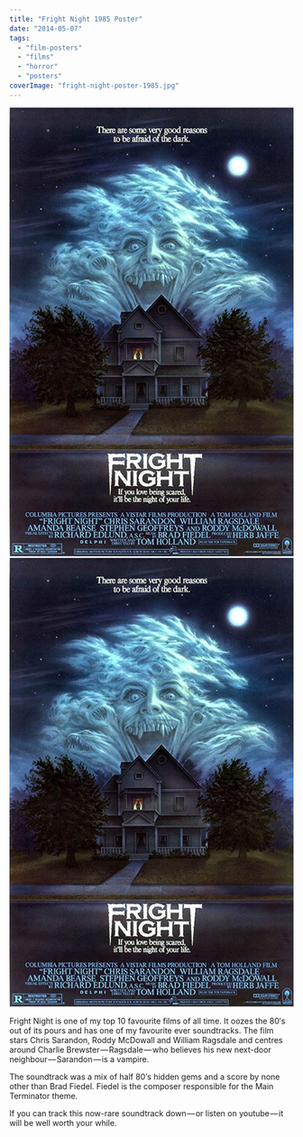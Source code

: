 ```yaml
---
title: "Fright Night 1985 Poster"
date: "2014-05-07"
tags: 
  - "film-posters"
  - "films"
  - "horror"
  - "posters"
coverImage: "fright-night-poster-1985.jpg"
---
```


[![](images/fright-night-poster-1985.jpg)](images/fright-night-poster-1985.jpg)
[![](images/fright-night-poster-1985.jpg)](images/fright-night-poster-1985.jpg)

Fright Night is one of my top 10 favourite films of all time. It oozes the 80′s out of its pours and has one of my favourite ever soundtracks. The film stars Chris Sarandon, Roddy McDowall and William Ragsdale and centres around Charlie Brewster — Ragsdale — who believes his new next-door neighbour — Sarandon — is a vampire.

The soundtrack was a mix of half 80′s hidden gems and a score by none other than Brad Fiedel. Fiedel is the composer responsible for the Main Terminator theme.

If you can track this now-rare soundtrack down — or listen on youtube — it will be well worth your while.
